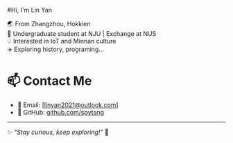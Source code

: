 #Hi, I'm Lin Yan

🌏 From Zhangzhou, Hokkien  
📖 Undergraduate student at NJU | Exchange at NUS  
💡 Interested in IoT and Minnan culture  
✈️ Exploring history, programing...  

# 📫 Contact Me  
- 📧 Email: [linyan2021@outlook.com]
- 🔗 GitHub: [github.com/spytang](https://github.com/spytang)  

---

✨ _"Stay curious, keep exploring!"_ 🚀
